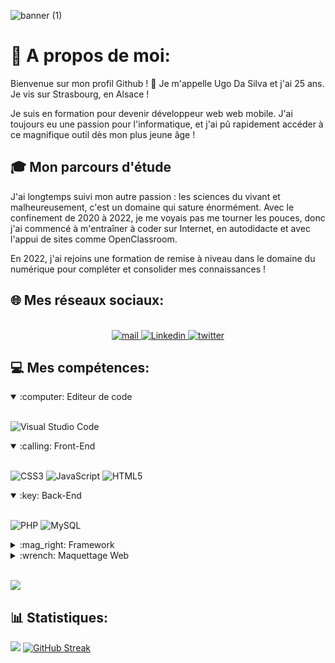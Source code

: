 
![banner (1)](https://user-images.githubusercontent.com/98872263/196003764-b2ea250e-a218-43bd-8f40-f56d4e5a2ca1.png)

# 💫 A propos de moi:
Bienvenue sur mon profil Github ! 👋
Je m'appelle Ugo Da Silva et j'ai 25 ans. Je vis sur Strasbourg, en Alsace ! 

Je suis en formation pour devenir développeur web web mobile. J'ai toujours eu une passion pour l'informatique, et j'ai pû rapidement accéder à ce magnifique outil dès mon plus jeune âge !

## 🎓 Mon parcours d'étude 
J'ai longtemps suivi mon autre passion : les sciences du vivant et malheureusement, c'est un domaine qui sature énormément.
Avec le confinement de 2020 à 2022, je me voyais pas me tourner les pouces, donc j'ai commencé à m'entraîner à coder sur Internet, en autodidacte et avec l'appui de sites comme OpenClassroom.

En 2022, j'ai rejoins une formation de remise à niveau dans le domaine du numérique pour compléter et consolider mes connaissances !

## 🌐 Mes réseaux sociaux:

<p align="center">
  <br/>
  <a href="mailto:ugodasilva67@gmail.com?subject=Bonjour !" target="_blank">
    <img alt="mail"  src=https://img.shields.io/badge/Gmail-D14836?style=for-the-badge&logo=gmail&logoColor=white />
  </a>
  <a href="https://www.linkedin.com/in/ugo-da-silva-990a90139/" target="_blank">
    <img alt="Linkedin"  src=https://img.shields.io/badge/LinkedIn-0077B5?style=for-the-badge&logo=linkedin&logoColor=white />
  </a>
  <a href="https://twitter.com/Ugholol" target="_blank">
    <img alt="twitter"  src=https://img.shields.io/badge/Twitter-1DA1F2?style=for-the-badge&logo=twitter&logoColor=white />
  </a>
</p>

## 💻 Mes compétences:
<details open>
<summary>:computer: Editeur de code</summary>

<br/>![Visual Studio Code](https://img.shields.io/static/v1?style=for-the-badge&message=Visual+Studio+Code&color=007ACC&logo=Visual+Studio+Code&logoColor=FFFFFF&label=)
</details>

<details open>
<summary>:calling: Front-End</summary> 
  
<br/>![CSS3](https://img.shields.io/badge/css3-%231572B6.svg?style=for-the-badge&logo=css3&logoColor=white) 
![JavaScript](https://img.shields.io/badge/javascript-%23323330.svg?style=for-the-badge&logo=javascript&logoColor=%23F7DF1E) ![HTML5](https://img.shields.io/badge/html5-%23E34F26.svg?style=for-the-badge&logo=html5&logoColor=white)
</details>
  
<details open>
<summary>:key: Back-End</summary> 
  
<br/>![PHP](https://img.shields.io/badge/php-%23777BB4.svg?style=for-the-badge&logo=php&logoColor=white) 
![MySQL](https://img.shields.io/badge/mysql-%2300f.svg?style=for-the-badge&logo=mysql&logoColor=white) 
</details>
 
<details>
<summary>:mag_right: Framework</summary>
  
<br/>![Symfony](https://img.shields.io/badge/symfony-%23000000.svg?style=for-the-badge&logo=symfony&logoColor=white) 
![Bootstrap](https://img.shields.io/badge/bootstrap-%23563D7C.svg?style=for-the-badge&logo=bootstrap&logoColor=white)
</details>
  
<details>
<summary>:wrench: Maquettage Web</summary>
  
<br/>![Figma](https://img.shields.io/badge/figma-%23F24E1E.svg?style=for-the-badge&logo=figma&logoColor=white) 
![Canva](https://img.shields.io/badge/Canva-%2300C4CC.svg?style=for-the-badge&logo=Canva&logoColor=white)
</details>
<br/>

![](https://github-readme-stats.vercel.app/api/top-langs/?username=Articvolt&theme=slateorange&hide_border=false&locale=fr&include_all_commits=false&count_private=true&layout=compact)

## 📊 Statistiques:

![](https://github-readme-stats.vercel.app/api?username=Articvolt&theme=slateorange&hide_border=false&locale=fr&include_all_commits=false&count_private=true)
[![GitHub Streak](https://github-readme-streak-stats.herokuapp.com?user=Articvolt&theme=slateorange&hide_border=faux&border_radius=4.6&locale=fr&date_format=%5BY%20%5DM%20j)](https://git.io/streak-stats)<br/>




<!--
**Articvolt/Articvolt** is a ✨ _special_ ✨ repository because its `README.md` (this file) appears on your GitHub profile.
-->
